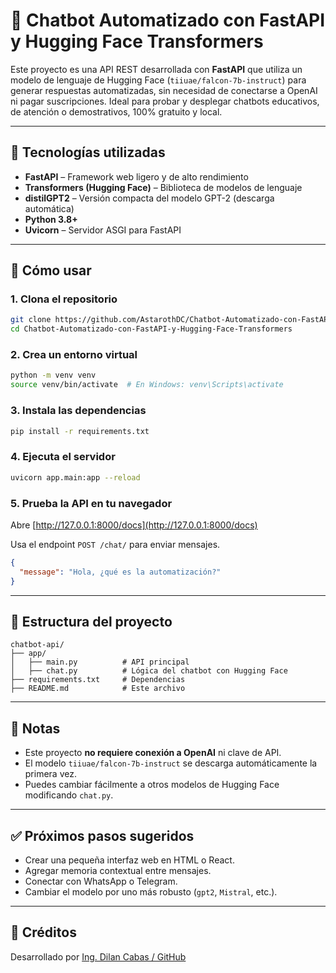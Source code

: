 # 🤖 Chatbot Automatizado con FastAPI y Hugging Face Transformers

Este proyecto es una API REST desarrollada con **FastAPI** que utiliza un modelo de lenguaje de Hugging Face (`tiiuae/falcon-7b-instruct`) para generar respuestas automatizadas, sin necesidad de conectarse a OpenAI ni pagar suscripciones. Ideal para probar y desplegar chatbots educativos, de atención o demostrativos, 100% gratuito y local.

---

## 🧠 Tecnologías utilizadas

- **FastAPI** – Framework web ligero y de alto rendimiento
- **Transformers (Hugging Face)** – Biblioteca de modelos de lenguaje
- **distilGPT2** – Versión compacta del modelo GPT-2 (descarga automática)
- **Python 3.8+**
- **Uvicorn** – Servidor ASGI para FastAPI

---
## 🚀 Cómo usar

### 1. Clona el repositorio

```bash
git clone https://github.com/AstarothDC/Chatbot-Automatizado-con-FastAPI-y-Hugging-Face-Transformers
cd Chatbot-Automatizado-con-FastAPI-y-Hugging-Face-Transformers
```

### 2. Crea un entorno virtual

```bash
python -m venv venv
source venv/bin/activate  # En Windows: venv\Scripts\activate
```

### 3. Instala las dependencias

```bash
pip install -r requirements.txt
```

### 4. Ejecuta el servidor

```bash
uvicorn app.main:app --reload
```

### 5. Prueba la API en tu navegador

Abre [http://127.0.0.1:8000/docs](http://127.0.0.1:8000/docs)

Usa el endpoint `POST /chat/` para enviar mensajes.

```json
{
  "message": "Hola, ¿qué es la automatización?"
}
```

---

## 📁 Estructura del proyecto

```
chatbot-api/
├── app/
│   ├── main.py          # API principal
│   ├── chat.py          # Lógica del chatbot con Hugging Face
├── requirements.txt     # Dependencias
├── README.md            # Este archivo
```

---

## 📌 Notas

- Este proyecto **no requiere conexión a OpenAI** ni clave de API.
- El modelo `tiiuae/falcon-7b-instruct` se descarga automáticamente la primera vez.
- Puedes cambiar fácilmente a otros modelos de Hugging Face modificando `chat.py`.

---

## ✅ Próximos pasos sugeridos

- Crear una pequeña interfaz web en HTML o React.
- Agregar memoria contextual entre mensajes.
- Conectar con WhatsApp o Telegram.
- Cambiar el modelo por uno más robusto (`gpt2`, `Mistral`, etc.).

---

## 🧠 Créditos

Desarrollado por [Ing. Dilan Cabas / GitHub](https://github.com/AstarothDC)  

